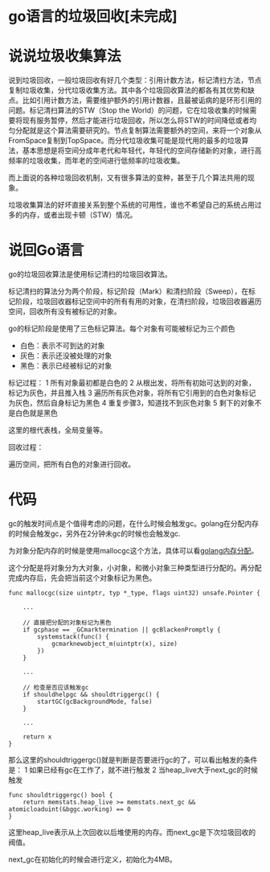 # go语言的垃圾回收[未完成]

# 说说垃圾收集算法

说到垃圾回收，一般垃圾回收有好几个类型：引用计数方法，标记清扫方法，节点复制垃圾收集，分代垃圾收集方法。其中各个垃圾回收算法的都各有其优势和缺点。比如引用计数方法，需要维护额外的引用计数器，且最被诟病的是环形引用的问题。标记清扫算法的STW（Stop the World）的问题，它在垃圾收集的时候需要将现有服务暂停，然后才能进行垃圾回收，所以怎么将STW的时间降低或者均匀分配就是这个算法需要研究的。节点复制算法需要额外的空间，来将一个对象从FromSpace复制到TopSpace。而分代垃圾收集可能是现代用的最多的垃圾算法，基本思想是将空间分成年老代和年轻代，年轻代的空间存储新的对象，进行高频率的垃圾收集，而年老的空间进行低频率的垃圾收集。

而上面说的各种垃圾回收机制，又有很多算法的变种，甚至于几个算法共用的现象。

垃圾收集算法的好坏直接关系到整个系统的可用性，谁也不希望自己的系统占用过多的内存，或者出现卡顿（STW）情况。

# 说回Go语言

go的垃圾回收算法是使用标记清扫的垃圾回收算法。

标记清扫的算法分为两个阶段，标记阶段（Mark）和清扫阶段（Sweep），在标记阶段，垃圾回收器标记空间中的所有有用的对象，在清扫阶段，垃圾回收器遍历空间，回收所有没有被标记的对象。

go的标记阶段是使用了三色标记算法。每个对象有可能被标记为三个颜色

* 白色：表示不可到达的对象
* 灰色：表示还没被处理的对象
* 黑色：表示已经被标记的对象

标记过程：
1 所有对象最初都是白色的
2 从根出发，将所有初始可达到的对象，标记为灰色，并且推入栈
3 遍历所有灰色对象，将所有它引用到的白色对象标记为灰色，然后自身标记为黑色
4 重复步骤3，知道找不到灰色对象
5 剩下的对象不是白色就是黑色

这里的根代表栈，全局变量等。

回收过程：

遍历空间，把所有白色的对象进行回收。

# 代码

gc的触发时间点是个值得考虑的问题，在什么时候会触发gc。golang在分配内存的时候会触发gc，另外在2分钟未gc的时候也会触发gc.

为对象分配内存的时候是使用mallocgc这个方法，具体可以看[golang内存分配](http://www.cnblogs.com/yjf512/p/5147365.html)。

这个分配是将对象分为大对象，小对象，和微小对象三种类型进行分配的。再分配完成内存后，先会把当前这个对象标记为黑色。

```
func mallocgc(size uintptr, typ *_type, flags uint32) unsafe.Pointer {

    ...

    // 直接把分配的对象标记为黑色
	if gcphase == _GCmarktermination || gcBlackenPromptly {
		systemstack(func() {
			gcmarknewobject_m(uintptr(x), size)
		})
	}

    ...

    // 检查是否应该触发gc
	if shouldhelpgc && shouldtriggergc() {
		startGC(gcBackgroundMode, false)
	}

    ...

	return x
}
```

那么这里的shouldtriggergc()就是判断是否要进行gc的了，可以看出触发的条件是：
1 如果已经有gc在工作了，就不进行触发
2 当heap_live大于next_gc的时候触发

```
func shouldtriggergc() bool {
	return memstats.heap_live >= memstats.next_gc && atomicloaduint(&bggc.working) == 0
}
```

这里heap_live表示从上次回收以后堆使用的内存。而next_gc是下次垃圾回收的阀值。

next_gc在初始化的时候会进行定义，初始化为4MB。
